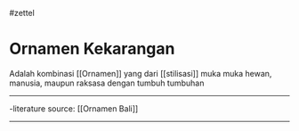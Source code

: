 #zettel 
# Ornamen Kekarangan
Adalah kombinasi [[Ornamen]] yang dari [[stilisasi]] muka muka hewan, manusia, maupun raksasa dengan tumbuh tumbuhan

---

-literature source: [[Ornamen Bali]]

---
